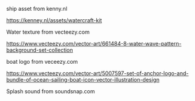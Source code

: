 ship asset from kenny.nl

https://kenney.nl/assets/watercraft-kit

Water texture from vecteezy.com

https://www.vecteezy.com/vector-art/661484-8-water-wave-pattern-background-set-collection

boat logo from veceezy.com

https://www.vecteezy.com/vector-art/5007597-set-of-anchor-logo-and-bundle-of-ocean-sailing-boat-icon-vector-illustration-design

Splash sound from soundsnap.com